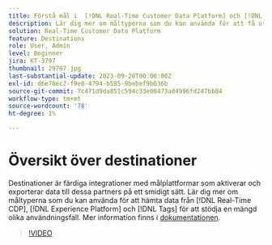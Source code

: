 ```yaml
---
title: Förstå mål i  [!DNL Real-Time Customer Data Platform] och [!DNL Experience Platform]
description: Lär dig mer om måltyperna som du kan använda för att få ut data från  [!DNL Real-Time CDP], [!DNL Experience Platform], and [!DNL Tags]  som stöd för en mängd olika användningsfall.
solution: Real-Time Customer Data Platform
feature: Destinations
role: User, Admin
level: Beginner
jira: KT-3797
thumbnail: 29707.jpg
last-substantial-update: 2023-09-20T00:00:00Z
exl-id: d6e78ec2-f9e0-4794-b585-9bebef9b036b
source-git-commit: 7c471d9da851c594c33e00473a04996fd247bb84
workflow-type: tm+mt
source-wordcount: '78'
ht-degree: 1%

---
```


# Översikt över destinationer

Destinationer är färdiga integrationer med målplattformar som aktiverar och exporterar data till dessa partners på ett smidigt sätt. Lär dig mer om måltyperna som du kan använda för att hämta data från [!DNL Real-Time CDP], [!DNL Experience Platform] och [!DNL Tags] för att stödja en mängd olika användningsfall. Mer information finns i [dokumentationen](https://experienceleague.adobe.com/docs/experience-platform/destinations/home.htmll?lang=sv).

>[!VIDEO](https://video.tv.adobe.com/v/29707?learn=on)

